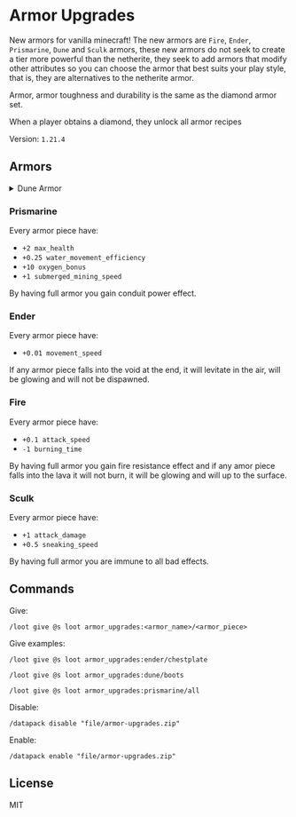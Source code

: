 # Armor Upgrades

New armors for vanilla minecraft! The new armors are `Fire`, `Ender`, `Prismarine`, `Dune` and `Sculk` armors, these new armors do not seek to create a tier more powerful than the netherite, they seek to add armors that modify other attributes so you can choose the armor that best suits your play style, that is, they are alternatives to the netherite armor.

Armor, armor toughness and durability is the same as the diamond armor set.

When a player obtains a diamond, they unlock all armor recipes

Version: `1.21.4`

## Armors

<details>
    <summary>Dune Armor</summary>
    Every armor piece have:
    <ul>
        <li><code>+0.25 entity_interaction_range</code></li>
        <li><code>+0.5 entity_interaction_range</code></li>
    </ul>
</details>

### Prismarine

Every armor piece have:
- `+2 max_health`
- `+0.25 water_movement_efficiency`
- `+10 oxygen_bonus`
- `+1 submerged_mining_speed`

By having full armor you gain conduit power effect.

### Ender

Every armor piece have:
- `+0.01 movement_speed`

If any armor piece falls into the void at the end, it will levitate in the air, will be glowing and will not be dispawned.

### Fire

Every armor piece have:
- `+0.1 attack_speed`
- `-1 burning_time`

By having full armor you gain fire resistance effect and if any amor piece falls into the lava it will not burn, it will be glowing and will up to the surface.

### Sculk

Every armor piece have:
- `+1 attack_damage`
- `+0.5 sneaking_speed`

By having full armor you are immune to all bad effects.

## Commands

Give:

```mcfunction
/loot give @s loot armor_upgrades:<armor_name>/<armor_piece>
```

Give examples:

```mcfunction
/loot give @s loot armor_upgrades:ender/chestplate

/loot give @s loot armor_upgrades:dune/boots

/loot give @s loot armor_upgrades:prismarine/all
```

Disable:

```mcfunction
/datapack disable "file/armor-upgrades.zip"
```

Enable:

```mcfunction
/datapack enable "file/armor-upgrades.zip"
```

## License

MIT
